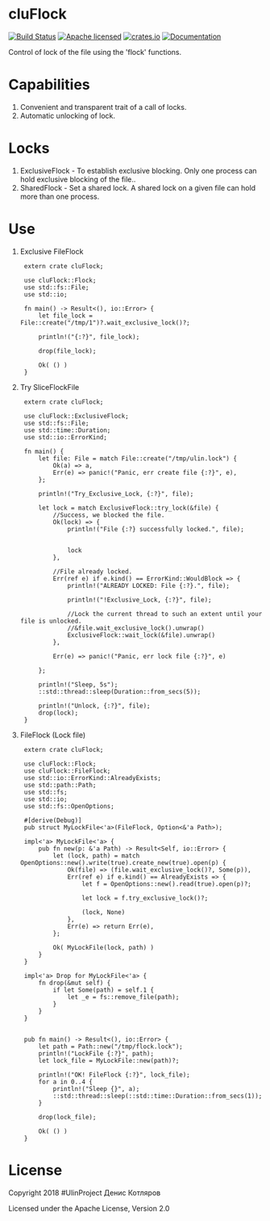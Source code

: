 # cluFlock

[![Build Status](https://travis-ci.org/clucompany/cluFlock.svg?branch=master)](https://travis-ci.org/clucompany/cluFlock)
[![Apache licensed](https://img.shields.io/badge/license-Apache%202.0-blue.svg)](./LICENSE)
[![crates.io](http://meritbadge.herokuapp.com/cluFlock)](https://crates.io/crates/cluFlock)
[![Documentation](https://docs.rs/cluFlock/badge.svg)](https://docs.rs/cluFlock)

Control of lock of the file using the 'flock' functions.


# Capabilities

1. Convenient and transparent trait of a call of locks.
2. Automatic unlocking of lock.

# Locks

1. ExclusiveFlock - To establish exclusive blocking. Only one process can hold exclusive blocking of the file..
2. SharedFlock - Set a shared lock. A shared lock on a given file can hold more than one process.


# Use

1. Exclusive FileFlock
		
		extern crate cluFlock;

		use cluFlock::Flock;
		use std::fs::File;
		use std::io;

		fn main() -> Result<(), io::Error> {
			let file_lock = File::create("/tmp/1")?.wait_exclusive_lock()?;

			println!("{:?}", file_lock);
			
			drop(file_lock);

			Ok( () )
		}


2. Try SliceFlockFile
		
		extern crate cluFlock;

		use cluFlock::ExclusiveFlock;
		use std::fs::File;
		use std::time::Duration;
		use std::io::ErrorKind;

		fn main() {
			let file: File = match File::create("/tmp/ulin.lock") {
				Ok(a) => a,
				Err(e) => panic!("Panic, err create file {:?}", e),
			};

			println!("Try_Exclusive_Lock, {:?}", file);

			let lock = match ExclusiveFlock::try_lock(&file) {
				//Success, we blocked the file.
				Ok(lock) => {
					println!("File {:?} successfully locked.", file);

					
					lock
				},
				
				//File already locked.
				Err(ref e) if e.kind() == ErrorKind::WouldBlock => {
					println!("ALREADY LOCKED: File {:?}.", file);

					println!("!Exclusive_Lock, {:?}", file);
					
					//Lock the current thread to such an extent until your file is unlocked.
					//&file.wait_exclusive_lock().unwrap()
					ExclusiveFlock::wait_lock(&file).unwrap()
				},
				
				Err(e) => panic!("Panic, err lock file {:?}", e)

			};

			println!("Sleep, 5s");
			::std::thread::sleep(Duration::from_secs(5));

			println!("Unlock, {:?}", file);
			drop(lock);
		}

3. FileFlock (Lock file)

		extern crate cluFlock;

		use cluFlock::Flock;
		use cluFlock::FileFlock;
		use std::io::ErrorKind::AlreadyExists;
		use std::path::Path;
		use std::fs;
		use std::io;
		use std::fs::OpenOptions;

		#[derive(Debug)]
		pub struct MyLockFile<'a>(FileFlock, Option<&'a Path>);

		impl<'a> MyLockFile<'a> {
			pub fn new(p: &'a Path) -> Result<Self, io::Error> {
				let (lock, path) = match OpenOptions::new().write(true).create_new(true).open(p) {
					Ok(file) => (file.wait_exclusive_lock()?, Some(p)),
					Err(ref e) if e.kind() == AlreadyExists => {
						let f = OpenOptions::new().read(true).open(p)?; 

						let lock = f.try_exclusive_lock()?;

						(lock, None)
					},
					Err(e) => return Err(e),
				};

				Ok( MyLockFile(lock, path) )
			}
		}

		impl<'a> Drop for MyLockFile<'a> {
			fn drop(&mut self) {
				if let Some(path) = self.1 {
					let _e = fs::remove_file(path);
				}
			}
		}


		pub fn main() -> Result<(), io::Error> {
			let path = Path::new("/tmp/flock.lock");
			println!("LockFile {:?}", path);
			let lock_file = MyLockFile::new(path)?;

			println!("OK! FileFlock {:?}", lock_file);
			for a in 0..4 {
				println!("Sleep {}", a);
				::std::thread::sleep(::std::time::Duration::from_secs(1));
			}

			drop(lock_file);

			Ok( () )
		}



# License

Copyright 2018 #UlinProject Денис Котляров

Licensed under the Apache License, Version 2.0
